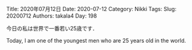 ﻿Title: 2020年07月12日
Date: 2020-07-12
Category: Nikki
Tags: 
Slug: 20200712
Authors: takala4
Day: 198



今日の私は世界で一番若い25歳です．


Today, I am one of the youngest men who are 25 years old in the world.